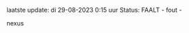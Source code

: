laatste update: 
di 29-08-2023  0:15   uur 
Status: FAALT - fout - 
<div class="service R">nexus</div>